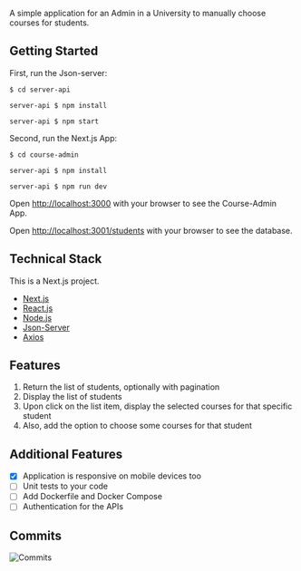 A simple application for an Admin in a University to manually choose courses for students. 

## Getting Started

First, run the Json-server:

```
$ cd server-api
```
```
server-api $ npm install
```
```
server-api $ npm start
```

Second, run the Next.js App:

```
$ cd course-admin
```
```
server-api $ npm install
```
```
server-api $ npm run dev
```

Open [http://localhost:3000](http://localhost:3000) with your browser to see the Course-Admin App.

Open [http://localhost:3001/students](http://localhost:3001/students) with your browser to see the database.


## Technical Stack

This is a Next.js project.

- [Next.js](https://nextjs.org/)
- [React.js](https://reactjs.org/)
- [Node.js](https://nodejs.org/en/)
- [Json-Server](https://github.com/typicode/json-server)
- [Axios](https://axios-http.com/)

## Features

1.	Return the list of students, optionally with pagination
2.	Display the list of students
3.	Upon click on the list item, display the selected courses for that specific student
4.	Also, add the option to choose some courses for that student

## Additional Features

- [x] Application is responsive on mobile devices too
- [ ] Unit tests to your code
- [ ] Add Dockerfile and Docker Compose
- [ ] Authentication for the APIs

## Commits

![Commits](/commits.png)
